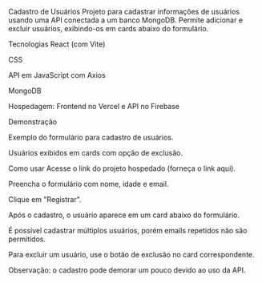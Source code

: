 Cadastro de Usuários
Projeto para cadastrar informações de usuários usando uma API conectada a um banco MongoDB. Permite adicionar e excluir usuários, exibindo-os em cards abaixo do formulário.

Tecnologias
React (com Vite)

CSS

API em JavaScript com Axios

MongoDB

Hospedagem: Frontend no Vercel e API no Firebase

Demonstração

Exemplo do formulário para cadastro de usuários.


Usuários exibidos em cards com opção de exclusão.

Como usar
Acesse o link do projeto hospedado (forneça o link aqui).

Preencha o formulário com nome, idade e email.

Clique em "Registrar".

Após o cadastro, o usuário aparece em um card abaixo do formulário.

É possível cadastrar múltiplos usuários, porém emails repetidos não são permitidos.

Para excluir um usuário, use o botão de exclusão no card correspondente.

Observação: o cadastro pode demorar um pouco devido ao uso da API.
